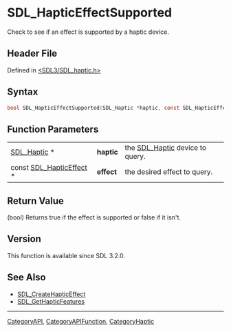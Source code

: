 # SDL_HapticEffectSupported

Check to see if an effect is supported by a haptic device.

## Header File

Defined in [<SDL3/SDL_haptic.h>](https://github.com/libsdl-org/SDL/blob/main/include/SDL3/SDL_haptic.h)

## Syntax

```c
bool SDL_HapticEffectSupported(SDL_Haptic *haptic, const SDL_HapticEffect *effect);
```

## Function Parameters

|                                              |            |                                               |
| -------------------------------------------- | ---------- | --------------------------------------------- |
| [SDL_Haptic](SDL_Haptic) *                   | **haptic** | the [SDL_Haptic](SDL_Haptic) device to query. |
| const [SDL_HapticEffect](SDL_HapticEffect) * | **effect** | the desired effect to query.                  |

## Return Value

(bool) Returns true if the effect is supported or false if it isn't.

## Version

This function is available since SDL 3.2.0.

## See Also

- [SDL_CreateHapticEffect](SDL_CreateHapticEffect)
- [SDL_GetHapticFeatures](SDL_GetHapticFeatures)






----
[CategoryAPI](CategoryAPI), [CategoryAPIFunction](CategoryAPIFunction), [CategoryHaptic](CategoryHaptic)

